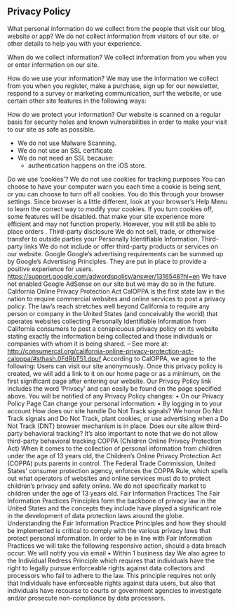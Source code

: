 ## Privacy Policy

What personal information do we collect from the people that visit our blog, website or app?
We do not collect information from visitors of our site.
or other details to help you with your experience.

When do we collect information?
We collect information from you when you or enter information on our site.

How do we use your information?
We may use the information we collect from you when you register, make a purchase, sign up for our newsletter, respond to a survey or marketing communication, surf the website, or use certain other site features in the following ways:

How do we protect your information?
Our website is scanned on a regular basis for security holes and known vulnerabilities in order to make your visit to our site as safe as possible.
* We do not use Malware Scanning.
* We do not use an SSL certificate
* We do not need an SSL because:
  * authentication happens on the iOS store.

Do we use ‘cookies’?
We do not use cookies for tracking purposes
You can choose to have your computer warn you each time a cookie is being sent, or you can choose to turn off all cookies. You do this through your browser settings. Since browser is a little different, look at your browser’s Help Menu to learn the correct way to modify your cookies.
If you turn cookies off, some features will be disabled. that make your site experience more efficient and may not function properly.
However, you will still be able to place orders .
Third-party disclosure
We do not sell, trade, or otherwise transfer to outside parties your Personally Identifiable Information.
Third-party links
We do not include or offer third-party products or services on our website.
Google
Google’s advertising requirements can be summed up by Google’s Advertising Principles. They are put in place to provide a positive experience for users. https://support.google.com/adwordspolicy/answer/1316548?hl=en
We have not enabled Google AdSense on our site but we may do so in the future.
California Online Privacy Protection Act
CalOPPA is the first state law in the nation to require commercial websites and online services to post a privacy policy. The law’s reach stretches well beyond California to require any person or company in the United States (and conceivably the world) that operates websites collecting Personally Identifiable Information from California consumers to post a conspicuous privacy policy on its website stating exactly the information being collected and those individuals or companies with whom it is being shared. – See more at: http://consumercal.org/california-online-privacy-protection-act-caloppa/#sthash.0FdRbT51.dpuf
According to CalOPPA, we agree to the following:
Users can visit our site anonymously.
Once this privacy policy is created, we will add a link to it on our home page or as a minimum, on the first significant page after entering our website.
Our Privacy Policy link includes the word ‘Privacy’ and can easily be found on the page specified above.
You will be notified of any Privacy Policy changes:
• On our Privacy Policy Page
Can change your personal information:
• By logging in to your account
How does our site handle Do Not Track signals?
We honor Do Not Track signals and Do Not Track, plant cookies, or use advertising when a Do Not Track (DNT) browser mechanism is in place.
Does our site allow third-party behavioral tracking?
It’s also important to note that we do not allow third-party behavioral tracking
COPPA (Children Online Privacy Protection Act)
When it comes to the collection of personal information from children under the age of 13 years old, the Children’s Online Privacy Protection Act (COPPA) puts parents in control. The Federal Trade Commission, United States’ consumer protection agency, enforces the COPPA Rule, which spells out what operators of websites and online services must do to protect children’s privacy and safety online.
We do not specifically market to children under the age of 13 years old.
Fair Information Practices
The Fair Information Practices Principles form the backbone of privacy law in the United States and the concepts they include have played a significant role in the development of data protection laws around the globe. Understanding the Fair Information Practice Principles and how they should be implemented is critical to comply with the various privacy laws that protect personal information.
In order to be in line with Fair Information Practices we will take the following responsive action, should a data breach occur:
We will notify you via email
• Within 1 business day
We also agree to the Individual Redress Principle which requires that individuals have the right to legally pursue enforceable rights against data collectors and processors who fail to adhere to the law. This principle requires not only that individuals have enforceable rights against data users, but also that individuals have recourse to courts or government agencies to investigate and/or prosecute non-compliance by data processors.
